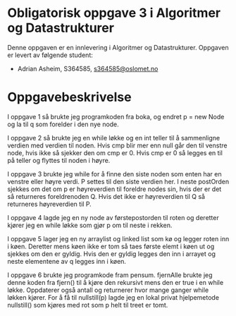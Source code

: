 # Obligatorisk oppgave 3 i Algoritmer og Datastrukturer

Denne oppgaven er en innlevering i Algoritmer og Datastrukturer. 
Oppgaven er levert av følgende student:
* Adrian Asheim, S364585, s364585@oslomet.no


# Oppgavebeskrivelse

I oppgave 1 så brukte jeg programkoden fra boka, og endret p = new Node og la til q som forelder i den nye node.

I oppgave 2 så brukte jeg en while løkke og en int teller til å sammenligne verdien med verdien til noden. Hvis cmp blir mer enn null
går den til venstre node, hvis ikke så sjekker den om cmp er 0. Hvis cmp er 0 så legges en til på teller og flyttes til noden i høyre.

I oppgave 3 brukte jeg while for å finne den siste noden som enten har en venstre eller høyre verdi. P settes til den siste verdien her.
I neste postOrden sjekkes om det om p er høyreverdien til foreldre nodes sin, hvis der er det så returneres foreldrenoden Q.
Hvis det ikke er høyreverdien til Q så returneres høyreverdien til P.

I oppgave 4 lagde jeg en ny node av førstepostorden til roten og deretter kjører jeg en while løkke som gjør p om til neste i rekken.

I oppgave 5 lager jeg en ny arraylist og linked list som kø og legger roten inn i køen. Deretter mens køen ikke er tom så taes første elemt i køen ut og sjekkes om den er gyldig.
Hvis den er gyldig legges den inn i arrayet og neste elementene av q legges inn i køen. 

I oppgave 6 brukte jeg programkode fram pensum. fjernAlle brukte jeg denne koden fra fjern() til å kjøre den rekursivt mens den er true i en while løkke.
Oppdaterer også antall og returnerer hvor mange ganger while løkken kjører. For å få til nullstill(p) lagde jeg en lokal privat hjelpemetode nullstill() som kjøres med rot som p helt til treet er tomt.


